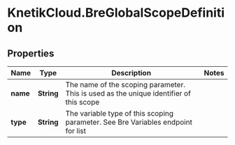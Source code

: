 # KnetikCloud.BreGlobalScopeDefinition

## Properties
Name | Type | Description | Notes
------------ | ------------- | ------------- | -------------
**name** | **String** | The name of the scoping parameter. This is used as the unique identifier of this scope | 
**type** | **String** | The variable type of this scoping parameter. See Bre Variables endpoint for list | 


